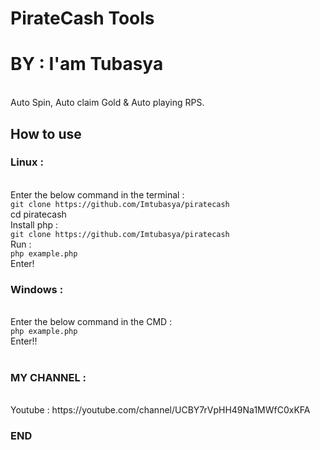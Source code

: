 # PirateCash Tools
<h1> BY : I'am Tubasya</h1>
<br>Auto Spin, Auto claim Gold & Auto playing RPS.
<h2>How to use</h2>
<h3>Linux :</h3>
<br>Enter the below command in the terminal :
<br><code>git clone https://github.com/Imtubasya/piratecash</code>
<br>cd piratecash
</code>
<br>Install php :
<br><code>git clone https://github.com/Imtubasya/piratecash</code>
<br> Run :
<br><code>php example.php</code>
<br>Enter!

<h3>Windows :</h3>
<br>Enter the below command in the CMD :
<br><code>php example.php</code>
<br>Enter!!
<br><br>
<h3>MY CHANNEL :</h3>
<br>Youtube : https://youtube.com/channel/UCBY7rVpHH49Na1MWfC0xKFA
<h3>END</h3>
